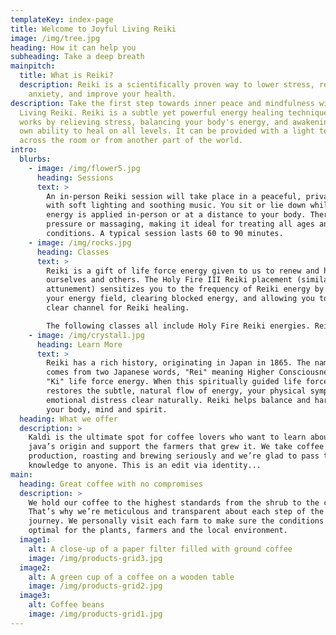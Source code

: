 ```yaml
---
templateKey: index-page
title: Welcome to Joyful Living Reiki
image: /img/tree.jpg
heading: How it can help you
subheading: Take a deep breath
mainpitch:
  title: What is Reiki?
  description: Reiki is a scientifically proven way to lower stress, relieve pain,
    anxiety, and improve your health.
description: Take the first step towards inner peace and mindfulness with Joyful
  Living Reiki. Reiki is a subtle yet powerful energy healing technique. It
  works by relieving stress, balancing your body's energy, and awakening your
  own ability to heal on all levels. It can be provided with a light touch, from
  across the room or from another part of the world.
intro:
  blurbs:
    - image: /img/flower5.jpg
      heading: Sessions
      text: >
        An in-person Reiki session will take place in a peaceful, private space
        with soft lighting and soothing music. You sit or lie down while Reiki
        energy is applied in-person or at a distance to your body. There is no
        pressure or massaging, making it ideal for treating all ages and
        conditions. A typical session lasts 60 to 90 minutes.
    - image: /img/rocks.jpg
      heading: Classes
      text: >
        Reiki is a gift of life force energy given to us to renew and heal
        ourselves and others. The Holy Fire III Reiki placement (similar to an
        attunement) sensitizes you to the frequency of Reiki energy by opening
        your energy field, clearing blocked energy, and allowing you to become a
        clear channel for Reiki healing.

        The following classes all include Holy Fire Reiki energies. Reiki energy is constantly evolving and Holy Fire III is one of the most recent forms. It is both powerful and gentle. It is noticeably refined and provides purification, healing, and guidance. It carries a very high vibration, which improves your connection to universal energy and unconditional love.  
    - image: /img/crystal1.jpg
      heading: Learn More
      text: >
        Reiki has a rich history, originating in Japan in 1865. The name Reiki
        comes from two Japanese words, "Rei" meaning Higher Consciousness, and
        "Ki" life force energy. When this spiritually guided life force energy
        restores the subtle, natural flow of energy, your physical symptoms and
        emotional distress clear naturally. Reiki helps balance and harmonize
        your body, mind and spirit.
  heading: What we offer
  description: >
    Kaldi is the ultimate spot for coffee lovers who want to learn about their
    java’s origin and support the farmers that grew it. We take coffee
    production, roasting and brewing seriously and we’re glad to pass that
    knowledge to anyone. This is an edit via identity...
main:
  heading: Great coffee with no compromises
  description: >
    We hold our coffee to the highest standards from the shrub to the cup.
    That’s why we’re meticulous and transparent about each step of the coffee’s
    journey. We personally visit each farm to make sure the conditions are
    optimal for the plants, farmers and the local environment.
  image1:
    alt: A close-up of a paper filter filled with ground coffee
    image: /img/products-grid3.jpg
  image2:
    alt: A green cup of a coffee on a wooden table
    image: /img/products-grid2.jpg
  image3:
    alt: Coffee beans
    image: /img/products-grid1.jpg
---
```

